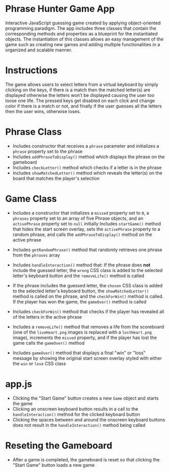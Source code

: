 # Phrase Hunter Game App
Interactive JavaScript guessing game created by applying object-oriented programming paradigm. The app includes three classes that contain the corresponding methods and properties as a blueprint for the instantiated objects. The instantiation of this classes allows an easy management of the game such as creating new games and adding multiple functionalities in a organized and scalable manner.

# Instructions
The game allows users to select letters from a virtual keyboard by simply clicking on the keys, if there is a match then the matched letter(s) are displayed otherwise the letters won’t be displayed causing the user too loose one life. The pressed keys get disabled on each click and change color if there is a match or not, and finally if the user guesses all the letters then the user wins, otherwise loses.


# Phrase Class
 - Includes constructor that receives a `phrase` parameter and initializes a `phrase`
property set to the phrase
- Includes `addPhraseToDisplay()` method which displays the phrase on the
gameboard
- Includes `checkLetter()` method which checks if a letter is in the phrase
- Includes `showMatchedLetter()` method which reveals the letter(s) on the board that
matches the player's selection

# Game Class 
- Includes a constructor that initializes a `missed` property set to `0`, a `phrases`
property set to an array of five Phrase objects, and an `activePhrase` property set to
`null` initially
Includes `startGame()` method that hides the start screen overlay, sets the
`activePhrase` property to a random phrase, and calls the `addPhraseToDisplay()`
method on the active phrase
- Includes `getRandomPhrase()` method that randomly retrieves one phrase from the
`phrases` array
- Includes `handleInteraction()` method that:
 If the phrase does **not** include the guessed letter, the `wrong` CSS class is
added to the selected letter's keyboard button and the `removeLife()` method
is called
- If the phrase includes the guessed letter, the `chosen` CSS class is added to
the selected letter's keyboard button, the `showMatchedLetter()` method is
called on the phrase, and the `checkForWin()` method is called. If the player
has won the game, the `gameOver()` method is called

- Includes `checkForWin()` method that checks if the player has revealed all of the
letters in the active phrase
- Includes a `removeLife()` method that removes a life from the scoreboard (one of the
`liveHeart.png` images is replaced with a `lostHeart.png` image), increments the
`missed` property, and if the player has lost the game calls the `gameOver()` method
- Includes `gameOver()` method that displays a final "win" or "loss" message by
showing the original start screen overlay styled with either the `win` or `lose` CSS
class

# app.js
- Clicking the "Start Game" button creates a new `Game` object and starts the game
- Clicking an onscreen keyboard button results in a call to the `handleInteraction()`
method for the clicked keyboard button
- Clicking the spaces between and around the onscreen keyboard buttons does not
result in the `handleInteraction()` method being called

# Reseting the Gameboard
- After a game is completed, the gameboard is reset so that clicking the "Start Game"
button loads a new game



